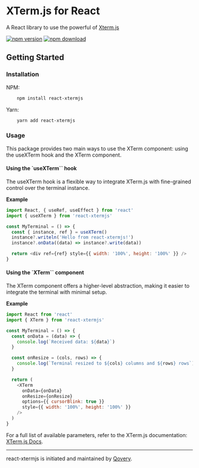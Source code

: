 # XTerm.js for React

A React library to use the powerful of [Xterm.js](https://github.com/xtermjs/xterm.js)

[![npm version](https://img.shields.io/npm/v/react-xtermjs.svg)](https://www.npmjs.com/package/react-xtermjs)
[![npm download](https://img.shields.io/npm/dw/react-xtermjs)](https://www.npmjs.com/package/react-xtermjs)

## Getting Started

### Installation

NPM:

```sh
    npm install react-xtermjs
```

Yarn:

```sh
    yarn add react-xtermjs
```

### Usage

This package provides two main ways to use the XTerm component: using the useXTerm hook and the XTerm component.

#### Using the `useXTerm`` hook

The useXTerm hook is a flexible way to integrate XTerm.js with fine-grained control over the terminal instance.

**Example**

```js
import React, { useRef, useEffect } from 'react'
import { useXTerm } from 'react-xtermjs'

const MyTerminal = () => {
  const { instance, ref } = useXTerm()
  instance?.writeln('Hello from react-xtermjs!')
  instance?.onData((data) => instance?.write(data))

  return <div ref={ref} style={{ width: '100%', height: '100%' }} />
}
```

#### Using the `XTerm`` component

The XTerm component offers a higher-level abstraction, making it easier to integrate the terminal with minimal setup.

**Example**

```js
import React from 'react'
import { XTerm } from 'react-xtermjs'

const MyTerminal = () => {
  const onData = (data) => {
    console.log(`Received data: ${data}`)
  }

  const onResize = (cols, rows) => {
    console.log(`Terminal resized to ${cols} columns and ${rows} rows`)
  }

  return (
    <XTerm
      onData={onData}
      onResize={onResize}
      options={{ cursorBlink: true }}
      style={{ width: '100%', height: '100%' }}
    />
  )
}
```

For a full list of available parameters, refer to the XTerm.js documentation: [XTerm.js Docs](https://xtermjs.org/docs/).

<hr />

<p>react-xtermjs is initiated and maintained by <a href="https://qovery.com" target="blank">Qovery</a>.</p>
